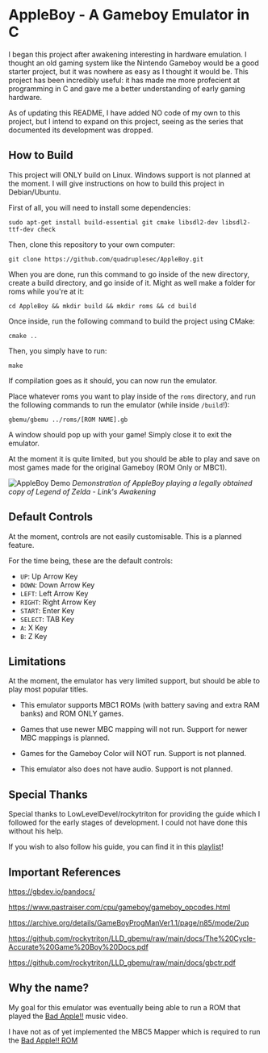 # AppleBoy - A Gameboy Emulator in C
I began this project after awakening interesting in hardware emulation. I thought an old gaming system like the Nintendo Gameboy would be a good starter project, but it was nowhere as easy as I thought it would be.
This project has been incredibly useful: it has made me more profecient at programming in C and gave me a better understanding of early gaming hardware.

As of updating this README, I have added NO code of my own to this project, but I intend to expand on this project, seeing as the series that documented its development was dropped.

## How to Build
This project will ONLY build on Linux. Windows support is not planned at the moment.
I will give instructions on how to build this project in Debian/Ubuntu. 

First of all, you will need to install some dependencies:
```
sudo apt-get install build-essential git cmake libsdl2-dev libsdl2-ttf-dev check
```

Then, clone this repository to your own computer:
```
git clone https://github.com/quadruplesec/AppleBoy.git
```

When you are done, run this command to go inside of the new directory, create a build directory, and go inside of it. Might as well make a folder for roms while you're at it:
```
cd AppleBoy && mkdir build && mkdir roms && cd build
```

Once inside, run the following command to build the project using CMake:
```
cmake ..
```

Then, you simply have to run:
```
make
```

If compilation goes as it should, you can now run the emulator.

Place whatever roms you want to play inside of the `roms` directory, and run the following commands to run the emulator (while inside `/build`!):
```
gbemu/gbemu ../roms/[ROM NAME].gb
```

A window should pop up with your game! Simply close it to exit the emulator.

At the moment it is quite limited, but you should be able to play and save on most games made for the original Gameboy (ROM Only or MBC1).


![AppleBoy Demo](https://i.imgur.com/MhJu31I.png)
*Demonstration of AppleBoy playing a legally obtained copy of Legend of Zelda - Link's Awakening*

## Default Controls
At the moment, controls are not easily customisable. This is a planned feature.

For the time being, these are the default controls:

- `UP`: Up Arrow Key
- `DOWN`: Down Arrow Key
- `LEFT`: Left Arrow Key
- `RIGHT`: Right Arrow Key
- `START`: Enter Key
- `SELECT`: TAB Key
- `A`: X Key
- `B`: Z Key

## Limitations
At the moment, the emulator has very limited support, but should be able to play most popular titles.

- This emulator supports MBC1 ROMs (with battery saving and extra RAM banks) and ROM ONLY games.

- Games that use newer MBC mapping will not run. Support for newer MBC mappings is planned.

- Games for the Gameboy Color will NOT run. Support is not planned.

- This emulator also does not have audio. Support is not planned.

## Special Thanks
Special thanks to LowLevelDevel/rockytriton for providing the guide which I followed for the early stages of development. I could not have done this without his help.

If you wish to also follow his guide, you can find it in this [playlist](https://www.youtube.com/playlist?list=PLVxiWMqQvhg_yk4qy2cSC3457wZJga_e5)!


## Important References

https://gbdev.io/pandocs/

https://www.pastraiser.com/cpu/gameboy/gameboy_opcodes.html

https://archive.org/details/GameBoyProgManVer1.1/page/n85/mode/2up

https://github.com/rockytriton/LLD_gbemu/raw/main/docs/The%20Cycle-Accurate%20Game%20Boy%20Docs.pdf

https://github.com/rockytriton/LLD_gbemu/raw/main/docs/gbctr.pdf


## Why the name?
My goal for this emulator was eventually being able to run a ROM that played the [Bad Apple!!](https://www.youtube.com/watch?v=FtutLA63Cp8) music video.

I have not as of yet implemented the MBC5 Mapper which is required to run the [Bad Apple!! ROM](https://github.com/elseyf/Bad-Apple-for-DMG-GameBoy)
